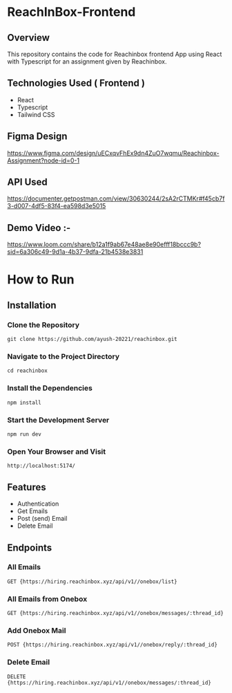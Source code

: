 # ReachInBox-Frontend

## Overview
This repository contains the code for Reachinbox frontend  App using React with Typescript for an assignment given by Reachinbox.

## Technologies Used ( Frontend )
  - React
  - Typescript
  - Tailwind CSS

## Figma Design
https://www.figma.com/design/uECxqvFhEx9dn4ZuO7wqmu/Reachinbox-Assignment?node-id=0-1

## API Used  
https://documenter.getpostman.com/view/30630244/2sA2rCTMKr#f45cb7f3-d007-4df5-83f4-ea598d3e5015


## Demo Video :- 
https://www.loom.com/share/b12a1f9ab67e48ae8e90efff18bccc9b?sid=6a306c49-9d1a-4b37-9dfa-21b4538e3831



 # How to Run <br/>
 
<h2>Installation</h2>
  
<h3>Clone the Repository</h3>
<pre><code>git clone https://github.com/ayush-20221/reachinbox.git</code></pre>

<h3>Navigate to the Project Directory</h3>
<pre><code>cd reachinbox</code></pre>

<h3>Install the Dependencies</h3>
<pre><code>npm install</code></pre>

<h3>Start the Development Server</h3>
<pre><code>npm run dev</code></pre>

<h3>Open Your Browser and Visit</h3>
<pre><code>http://localhost:5174/</code></pre>

  

 
  

   ## Features 
   
  - Authentication
  - Get Emails
  - Post (send) Email
  - Delete Email


   <h2>Endpoints</h2>
   <h3>All Emails</h3>
   <pre><code>GET {https://hiring.reachinbox.xyz/api/v1//onebox/list} </code></pre>

   <h3>All Emails from Onebox</h3>
   <pre><code>GET {https://hiring.reachinbox.xyz/api/v1//onebox/messages/:thread_id} </code></pre>

   <h3>Add Onebox Mail</h3>
   <pre><code>POST {https://hiring.reachinbox.xyz/api/v1//onebox/reply/:thread_id} </code></pre>

   <h3>Delete Email</h3>
   <pre><code>DELETE {https://hiring.reachinbox.xyz/api/v1//onebox/messages/:thread_id} </code></pre>

 

  
  
